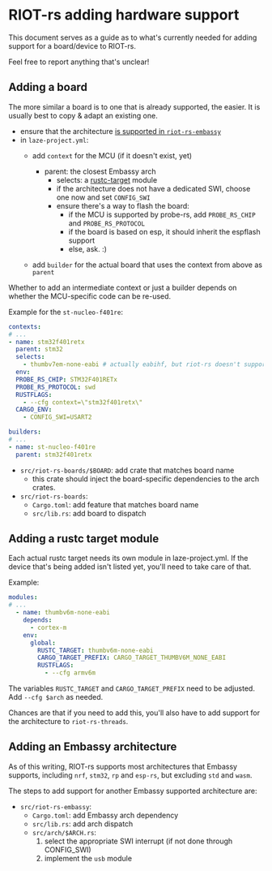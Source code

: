 # RIOT-rs adding hardware support

This document serves as a guide as to what's currently needed for adding support
for a board/device to RIOT-rs.

Feel free to report anything that's unclear!

## Adding a board

The more similar a board is to one that is already supported, the easier.
It is usually best to copy & adapt an existing one.

- ensure that the architecture [is supported in `riot-rs-embassy`](#adding-an-embassy-architecture)
- in `laze-project.yml`:
  - add `context` for the MCU (if it doesn't exist, yet)
    - parent: the closest Embassy arch
      - selects: a [rustc-target](#adding-a-rustc-target-module) module
      - if the architecture does not have a dedicated SWI, choose one now
        and set `CONFIG_SWI`
      - ensure there's a way to flash the board:
          - if the MCU is supported by probe-rs, add `PROBE_RS_CHIP`
            and `PROBE_RS_PROTOCOL`
          - if the board is based on esp, it should inherit the espflash support
          - else, ask. :)

  - add `builder` for the actual board that uses the context from above as `parent`

Whether to add an intermediate context or just a builder depends on whether the
MCU-specific code can be re-used.

Example for the `st-nucleo-f401re`:

```yaml
contexts:
# ...
- name: stm32f401retx
  parent: stm32
  selects:
    - thumbv7em-none-eabi # actually eabihf, but riot-rs doesn't support hard float yet
  env:
  PROBE_RS_CHIP: STM32F401RETx
  PROBE_RS_PROTOCOL: swd
  RUSTFLAGS:
    - --cfg context=\"stm32f401retx\"
  CARGO_ENV:
    - CONFIG_SWI=USART2

builders:
# ...
- name: st-nucleo-f401re
  parent: stm32f401retx

```

- `src/riot-rs-boards/$BOARD`: add crate that matches board name
  - this crate should inject the board-specific dependencies to the arch crates.
- `src/riot-rs-boards`:
  - `Cargo.toml`: add feature that matches board name
  - `src/lib.rs`: add board to dispatch

## Adding a rustc target module

Each actual rustc target needs its own module in laze-project.yml.
If the device that's being added isn't listed yet, you'll need to take care
of that.

Example:

```yaml
modules:
# ...
  - name: thumbv6m-none-eabi
    depends:
      - cortex-m
    env:
      global:
        RUSTC_TARGET: thumbv6m-none-eabi
        CARGO_TARGET_PREFIX: CARGO_TARGET_THUMBV6M_NONE_EABI
        RUSTFLAGS:
          - --cfg armv6m
```

The variables `RUSTC_TARGET` and `CARGO_TARGET_PREFIX` need to be adjusted.
Add `--cfg $arch` as needed.

Chances are that if you need to add this, you'll also have to add support for the architecture to `riot-rs-threads`.

## Adding an Embassy architecture

As of this writing, RIOT-rs supports most architectures that Embassy supports,
including `nrf`, `stm32`, `rp` and `esp-rs`, but excluding `std` and `wasm`.

The steps to add support for another Embassy supported architecture are:

- `src/riot-rs-embassy`:
  - `Cargo.toml`: add Embassy arch dependency
  - `src/lib.rs`: add arch dispatch
  - `src/arch/$ARCH.rs`:
    1. select the appropriate SWI interrupt (if not done through CONFIG_SWI)
    2. implement the `usb` module

